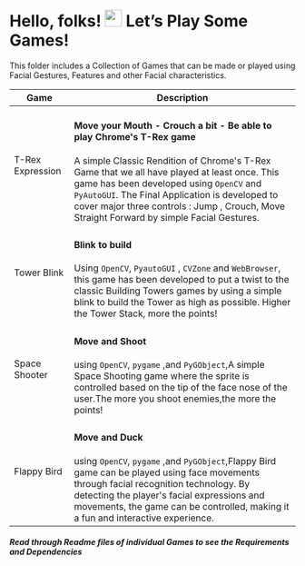 # Hello, folks! <img src="https://raw.githubusercontent.com/MartinHeinz/MartinHeinz/master/wave.gif" width="30px"> Let’s Play Some Games!

This folder includes a Collection of Games that can be made or played using Facial Gestures, Features and other Facial characteristics.

| Game  | Description |
| ------------- | ------------- |
| T-Rex Expression  | <h4> Move your Mouth - Crouch a bit - Be able to play Chrome's T-Rex game </h4> A simple Classic Rendition of Chrome's T-Rex Game that we all have played at least once. This game has been developed using ```OpenCV``` and ```PyAutoGUI```. The Final Application is developed to cover major three controls  : Jump , Crouch, Move Straight Forward  by simple Facial Gestures.   |
| Tower Blink  | <h4> Blink to build </h4>  Using ```OpenCV```, ```PyautoGUI``` , ```CVZone``` and ```WebBrowser```, this game has been developed to put a twist to the classic Building Towers games by using a simple blink to build the Tower as high as possible. Higher the Tower Stack, more the points! |
| Space Shooter | <h4> Move and Shoot </h4> using ```OpenCV```, ```pygame``` ,and  ```PyGObject```,A simple Space Shooting game where the sprite is controlled based on the tip of the face nose of the user.The more you shoot enemies,the more the points! |
| Flappy Bird | <h4> Move and Duck </h4> using ```OpenCV```, ```pygame``` ,and  ```PyGObject```,Flappy Bird game can be played using face movements through facial recognition technology. By detecting the player's facial expressions and movements, the game can be controlled, making it a fun and interactive experience. |
<h5> Read through Readme files of individual Games to see the Requirements and Dependencies </h5> 
